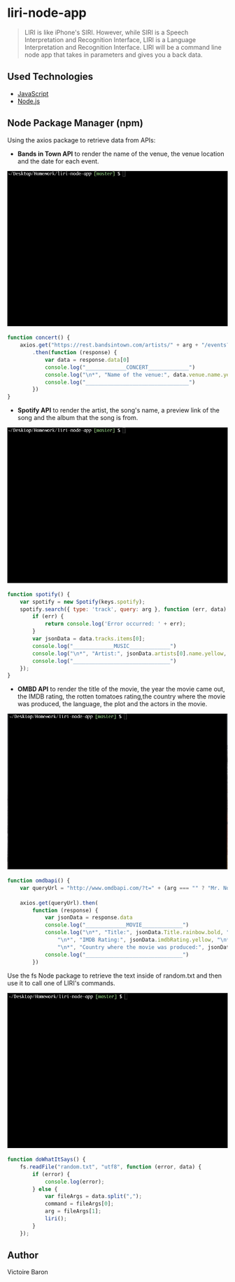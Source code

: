 # liri-node-app

> LIRI is like iPhone's SIRI. However, while SIRI is a Speech Interpretation and Recognition Interface, LIRI is a Language Interpretation and Recognition Interface. LIRI will be a command line node app that takes in parameters and gives you a back data.

## Used Technologies

- [JavaScript](https://www.javascript.com/)
- [Node.js](https://nodejs.org)

## Node Package Manager (npm)

Using the axios package to retrieve data from APIs:

- <strong>Bands in Town API</strong> to render the name of the venue, the venue location and the date for each event.

![concert](assets/concert.gif)

```javascript
function concert() {
    axios.get("https://rest.bandsintown.com/artists/" + arg + "/events?app_id=codingbootcamp")
        .then(function (response) {
            var data = response.data[0]
            console.log("_____________CONCERT_____________")
            console.log("\n*", "Name of the venue:", data.venue.name.yellow + "\n*", "Venue location:", data.venue.city.yellow, data.venue.country.yellow, "\n*", "Date of the Event", data.datetime.yellow + "\n")
            console.log("_________________________________")
        })
}
```

- <strong>Spotify API</strong> to render the artist, the song's name, a preview link of the song and the album that the song is from.

![spotify](assets/spotify.gif)

```javascript
function spotify() {
    var spotify = new Spotify(keys.spotify);
    spotify.search({ type: 'track', query: arg }, function (err, data) {
        if (err) {
            return console.log('Error occurred: ' + err);
        }
        var jsonData = data.tracks.items[0];
        console.log("_____________MUSIC_____________")
        console.log("\n*", "Artist:", jsonData.artists[0].name.yellow, "\n*", "The song's name:", jsonData.name.yellow, "\n*", "A preview link of the song from Spotify:", jsonData.external_urls.spotify.yellow, "\n*", "The album the the song is from:", jsonData.album.name.yellow, "\n")
        console.log("_______________________________")
    });
}
```

- <strong>OMBD API</strong> to render the title of the movie, the year the movie came out, the IMDB rating, the rotten tomatoes rating,the country where the movie was produced, the language, the plot and the actors in the movie.

![movie](assets/movie.gif)

```javascript
function omdbapi() {
    var queryUrl = "http://www.omdbapi.com/?t=" + (arg === "" ? "Mr. Nobody" : arg) + "&y=&plot=short&apikey=trilogy";

    axios.get(queryUrl).then(
        function (response) {
            var jsonData = response.data
            console.log("_____________MOVIE_____________")
            console.log("\n*", "Title:", jsonData.Title.rainbow.bold, "\n*", "Year the movie came out :", jsonData.Year.yellow,
                "\n*", "IMDB Rating:", jsonData.imdbRating.yellow, "\n*", "Rotten Tomatoes Rating:", jsonData.Ratings[0].Value.yellow,
                "\n*", "Country where the movie was produced:", jsonData.Country.yellow, "\n*", "Language(s):", jsonData.Language.yellow, "\n*", "Plot:", jsonData.Plot.yellow, "\n*", "Actors", jsonData.Actors.yellow, "\n");
            console.log("_______________________________")
        })
```

Use the fs Node package to retrieve the text inside of random.txt and then use it to call one of LIRI's commands.

![Do what it says](assets/do-what-it-says.gif)

```javascript
function doWhatItSays() {
    fs.readFile("random.txt", "utf8", function (error, data) {
        if (error) {
            console.log(error);
        } else {
            var fileArgs = data.split(",");
            command = fileArgs[0];
            arg = fileArgs[1];
            liri();
        }
    });
```

## Author

Victoire Baron 
